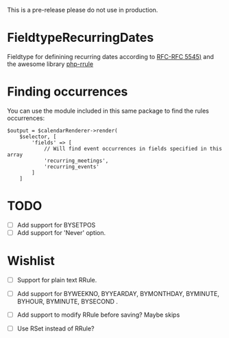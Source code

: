 This is a pre-release please do not use in production.

# FieldtypeRecurringDates

Fieldtype for definining recurring dates according to [RFC-RFC 5545)](https://www.rfc-editor.org/rfc/rfc5545#section-3.3.10) and the awesome library
[php-rrule](https://github.com/rlanvin/php-rrule)

# Finding occurrences

You can use the module included in this same package to find the rules occurrences:

```
$output = $calendarRenderer->render(
    $selector, [
        'fields' => [
            // Will find event occurrences in fields specified in this array 
            'recurring_meetings',
            'recurring_events'
        ]
    ]
```

# TODO

- [ ] Add support for BYSETPOS
- [ ] Add support for 'Never' option.

# Wishlist

- [ ] Support for plain text RRule. 
- [ ] Add support for BYWEEKNO, BYYEARDAY, BYMONTHDAY, BYMINUTE, BYHOUR, BYMINUTE, BYSECOND .
- [ ] Add support to modify RRule before saving? Maybe skips
- [ ] Use RSet instead of RRule?

